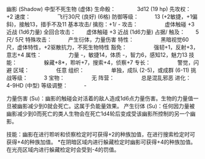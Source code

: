 幽影 (Shadow)
中型不死生物 (虚体)
生命骰：　　　　3d12 (19 hp)
先攻权：　　　　+2
速度：　　　　　飞行30尺 (良好) (6格)
防御等级：　　　13 (+2敏捷，+1偏斜)，接触13，措手不及11
基本攻击/ 擒抱：+1/ -
攻击：　　　　　虚体触碰 +3 近战 (1d6力量)
全回合攻击：　　虚体触碰 +3 近战 (1d6力量)
占据/ 触及：　　5尺/ 5尺
特殊攻击：　　　产生衍体，力量伤害
特性：　　　　　黑暗视觉60尺，虚体特性，+2驱散抗力，不死生物特性
豁免：　　　　　强韧+1，反射+3，意志+4
属性：　　　　　力量 -，敏捷14，体质 -，智力6，感知12，魅力13
技能：　　　　　躲藏+8*，聆听+7，搜索+4，侦察+7
专长：　　　　　警觉，闪避
区域：　　　　　任意
组织：　　　　　单独，成队 (2-5)，或成群 (6-11)
挑战等级：　　　3
宝物：　　　　　无
阵营：　　　　　总是混乱邪恶
进化：　　　　　4-9HD (中型)
等级调整：　　　-

力量伤害 (Su)：幽影的触碰会对活着的敌人造成1d6点力量伤害。生物的力量值一旦被幽影减少到0就会死亡。这属于负能量效果。
产生衍体 (Su)：任何因力量被幽影减少到0而死亡的类人生物会在死亡1d4轮后变成受该幽影所控制的另一个幽影。

技能：幽影在进行聆听和侦察检定时可获得+2的种族加值，在进行搜索检定时可获得+4的种族加值。
*在阴暗区域内进行躲藏检定时幽影可获得+4的种族加值。在光亮区域内进行躲藏检定时会受到-4的罚值。
